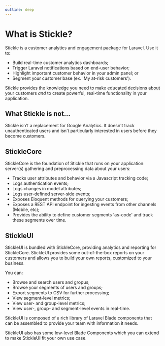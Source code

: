 ```yaml
---
outline: deep
---
```


# What is Stickle?

Stickle is a customer analytics and engagement package for Laravel. Use it to:

-   Build real-time customer analytics dashboards;
-   Trigger Laravel notifications based on end-user behavior;
-   Highlight important customer behavior in your admin panel; or
-   Segment your customer base (ex. 'My at-risk customers').

Stickle provides the knowledge you need to make educated decisions about your customers _and_ to create powerful, real-time functionality in your application.

## What Stickle is not...

Stickle isn't a replacement for Google Analytics. It doesn't track unauthenticated users and isn't particularly interested in users before they become customers.

## StickleCore <Badge type="warning" text="MIT License" />

StickleCore is the foundation of Stickle that runs on your application server(s) gathering and preprocessing data about your users:

-   Tracks user attributes and behavior via a Javascript tracking code;
-   Logs authentication events;
-   Logs changes in model attributes;
-   Logs user-defined server-side events;
-   Exposes Eloquent methods for querying your customers;
-   Exposes a REST API endpoint for ingesting events from other channels (Mobile, etc);
-   Provides the ability to define customer segments 'as-code' and track these segments over time.

## StickleUI <Badge type="warning" text="MIT License" />

<Badge type="danger" text="StickleUI is under development and many of the features below are coming soon." />

StickleUI is bundled with StickleCore, providing analytics and reporting for StickleCore. StickleUI provides some out-of-the-box reports on your customers and allows you to build your own reports, customized to your business.

You can:

-   Browse and search users and gropus;
-   Browse your segments of users and groups;
-   Export segments to CSV for further processing;
-   View segment-level metrics;
-   View user- and group-level metrics;
-   View user-, group- and segment-level events in real-time.

StickleUI is composed of a rich library of Laravel Blade components that can be assembled to provide your team with information it needs.

StickleUI also has some low-level Blade Components which you can extend to make StickleUI fit your own use case.

